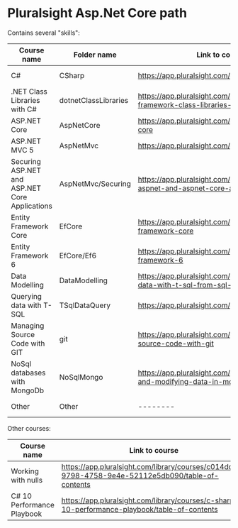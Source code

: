 # Pluralsight Asp.Net Core path
Contains several "skills":

| Course name | Folder name | Link to course | Progress    | 
| ------------- | ------------- | ------------- |-------------|
| C# | CSharp | https://app.pluralsight.com/paths/skill/csharp | In progress |
| .NET Class Libraries with C# | dotnetClassLibraries | https://app.pluralsight.com/paths/skills/net-framework-class-libraries-with-c | In Progress |
| ASP.NET Core | AspNetCore | https://app.pluralsight.com/paths/skill/aspnet-core | In progress |
| ASP.NET MVC 5 | AspNetMvc | https://app.pluralsight.com/paths/skill/mvc5 | Not started |
| Securing ASP.NET and ASP.NET Core Applications| AspNetMvc/Securing | https://app.pluralsight.com/paths/skill/securing-aspnet-and-aspnet-core-applications | Not started |
| Entity Framework Core | EfCore | https://app.pluralsight.com/paths/skill/entity-framework-core | Not started |
| Entity Framework 6 | EfCore/Ef6 | https://app.pluralsight.com/paths/skill/entity-framework-6 | Not started |
| Data Modelling | DataModelling | https://app.pluralsight.com/paths/skill/querying-data-with-t-sql-from-sql-server | Not started |
| Querying data with T-SQL | TSqlDataQuery |  https://app.pluralsight.com/paths/skill/csharp | Not started |
| Managing Source Code with GIT | git | https://app.pluralsight.com/paths/skill/managing-source-code-with-git | Not started |
| NoSql databases with MongoDb | NoSqlMongo | https://app.pluralsight.com/paths/skill/querying-and-modifying-data-in-mongodb | Not started |
| Other | Other | -------- | In progress |


Other courses:

| Course name | Link to course | Progress  | 
| ----------- | -------------- |-----------|
| Working with nulls | https://app.pluralsight.com/library/courses/c014dd5d-9798-4758-9e4e-52112e5db090/table-of-contents| Completed |
| C# 10 Performance Playbook | https://app.pluralsight.com/library/courses/c-sharp-10-performance-playbook/table-of-contents| Completed |

